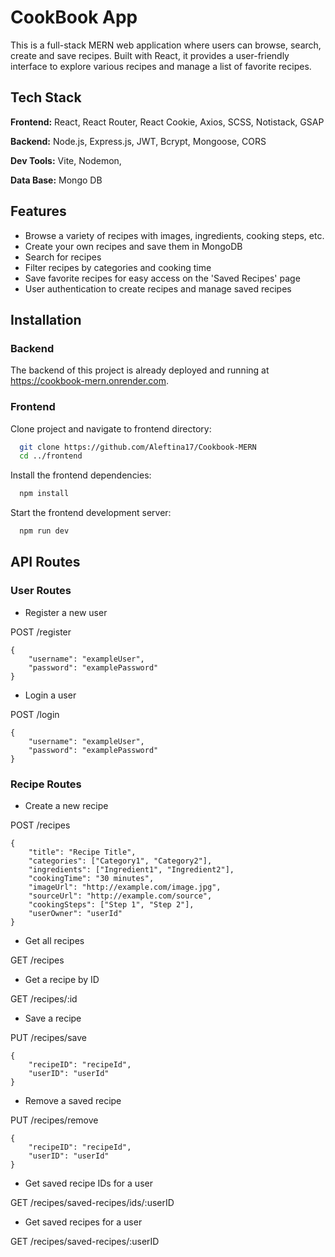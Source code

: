 
# CookBook App

This is a full-stack MERN web application where users can browse, search, create and save recipes. Built with React, it provides a user-friendly interface to explore various recipes and manage a list of favorite recipes.


## Tech Stack

**Frontend:** React, React Router, React Cookie, Axios, SCSS, Notistack, GSAP 

**Backend:** Node.js, Express.js, JWT, Bcrypt, Mongoose, CORS

**Dev Tools:** Vite, Nodemon, 

**Data Base:** Mongo DB


## Features

- Browse a variety of recipes with images, ingredients, cooking steps, etc.
- Create your own recipes and save them in MongoDB
- Search for recipes
- Filter recipes by categories and cooking time
- Save favorite recipes for easy access on the 'Saved Recipes' page
- User authentication to create recipes and manage saved recipes
## Installation

### Backend

The backend of this project is already deployed and running at https://cookbook-mern.onrender.com.

### Frontend

Clone project and navigate to frontend directory:

```bash
  git clone https://github.com/Aleftina17/Cookbook-MERN
  cd ../frontend
```

Install the frontend dependencies:
    
```bash
  npm install
```

Start the frontend development server:
    
```bash
  npm run dev
```


## API Routes

### User Routes
- Register a new user

POST /register
```
{
    "username": "exampleUser",
    "password": "examplePassword"
}
```

- Login a user

POST /login
```
{
    "username": "exampleUser",
    "password": "examplePassword"
}
```

### Recipe Routes
- Create a new recipe

POST /recipes
```
{
    "title": "Recipe Title",
    "categories": ["Category1", "Category2"],
    "ingredients": ["Ingredient1", "Ingredient2"],
    "cookingTime": "30 minutes",
    "imageUrl": "http://example.com/image.jpg",
    "sourceUrl": "http://example.com/source",
    "cookingSteps": ["Step 1", "Step 2"],
    "userOwner": "userId"
}
```
- Get all recipes

GET /recipes

- Get a recipe by ID

GET /recipes/:id

- Save a recipe

PUT /recipes/save

```
{
    "recipeID": "recipeId",
    "userID": "userId"
}
```
- Remove a saved recipe

PUT /recipes/remove
```
{
    "recipeID": "recipeId",
    "userID": "userId"
}
```
- Get saved recipe IDs for a user

GET /recipes/saved-recipes/ids/:userID

- Get saved recipes for a user

GET /recipes/saved-recipes/:userID
